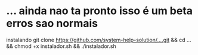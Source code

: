 # ... ainda nao ta pronto isso é um beta  erros sao normais 



instalando  git clone https://github.com/system-help-solution/....git && cd ... && chmod +x instalador.sh && ./instalador.sh
